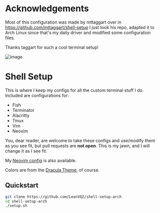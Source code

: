 # Acknowledgements

Most of this configuration was made by mttaggart over in https://github.com/mttaggart/shell-setup
I just took his repo, adapted it to Arch Linux since that's my daily driver and modified some configuration files.

Thanks taggart for such a cool terminal setup!

![image](https://github.com/LeonVQZ/shell-setup-arch/assets/33768736/9bfbe1f1-ded1-4960-8189-c22883c75756)

# Shell Setup

This is where I keep my configs for all the custom terminal stuff I do. Included are configurations for:

- Fish
- Terminator
- Alacritty
- Tmux
- Vim
- Neovim

You, dear reader, are welcome to take these configs and use/modify them as you see fit, but pull requests are **not open**. This is my jawn, and I will change it as I see fit.

My [Neovim config](https://github.com/mttaggart/neovim-config) is also available.

Colors are from the [Dracula Theme](https://draculatheme.com), of course.

## Quickstart

```bash
git clone https://github.com/LeonVQZ/shell-setup-arch
cd shell-setup-arch
./setup.sh
```
